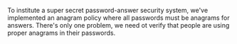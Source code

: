 To institute a super secret password-answer security system, 
we've implemented an anagram policy where all passwords must be anagrams for answers.
There's only one problem, we need ot verify that people are using proper anagrams in their passwords.
